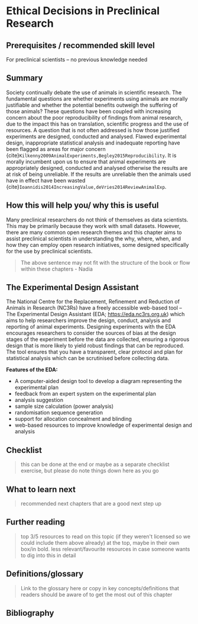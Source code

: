 # Ethical Decisions in Preclinical Research

## Prerequisites / recommended skill level
For preclinical scientists – no previous knowledge needed

## Summary
Society continually debate the use of animals in scientific research.
The fundamental questions are whether experiments using animals are morally justifiable and whether the potential benefits outweigh the suffering of those animals?
These questions have been coupled with increasing concern about the poor reproducibility of findings from animal research, due to the impact this has on translation, scientific progress and the use of resources.
A question that is not often addressed is how those justified experiments are designed, conducted and analysed.
Flawed experimental design, inappropriate statistical analysis and inadequate reporting have been flagged as areas for major concern {cite}`Kilkenny2009AnimalExperiments,Begley2015Reproducibility`.
It is morally incumbent upon us to ensure that animal experiments are appropriately designed, conducted and analysed otherwise the results are at risk of being unreliable.
If the results are unreliable then the animals used have in effect have been wasted {cite}`Ioannidis2014IncreasingValue,deVries2014ReviewAnimalExp`.

## How this will help you/ why this is useful
Many preclinical researchers do not think of themselves as data scientists.
This may be primarily because they work with small datasets.
However, there are many common open research themes and this chapter aims to assist preclinical scientists in understanding the why, where, when, and how they can employ open research initiatives, some designed specifically for the use by preclinical scientists.
> The above sentence may not fit with the structure of the book or flow within these chapters - Nadia

## The Experimental Design Assistant
The National Centre for the Replacement, Refinement and Reduction of Animals in Research (NC3Rs) have a freely accessible web-based tool – The Experimental Design Assistant (EDA; https://eda.nc3rs.org.uk) which aims to help researchers improve the design, conduct, analysis and reporting of animal experiments.
Designing experiments with the EDA encourages researchers to consider the sources of bias at the design stages of the experiment before the data are collected, ensuring a rigorous design that is more likely to yield robust findings that can be reproduced.
The tool ensures that you have a transparent, clear protocol and plan for statistical analysis which can be scrutinised before collecting data.

**Features of the EDA:**
* A computer-aided design tool to develop a diagram representing the experimental plan
* feedback from an expert system on the experimental plan
* analysis suggestion
* sample size calculation (power analysis)
* randomisation sequence generation
* support for allocation concealment and blinding
* web-based resources to improve knowledge of experimental design and analysis

## Checklist
> this can be done at the end or maybe as a separate checklist exercise, but please do note things down here as you go

## What to learn next
> recommended next chapters that are a good next step up

## Further reading
> top 3/5 resources to read on this topic (if they weren't licensed so we could include them above already) at the top, maybe in their own box/in bold.
> less relevant/favourite resources in case someone wants to dig into this in detail

## Definitions/glossary
> Link to the glossary here or copy in key concepts/definitions that readers should be aware of to get the most out of this chapter

## Bibliography

```{bibliography=../../_bibliography/references.bib}
```
